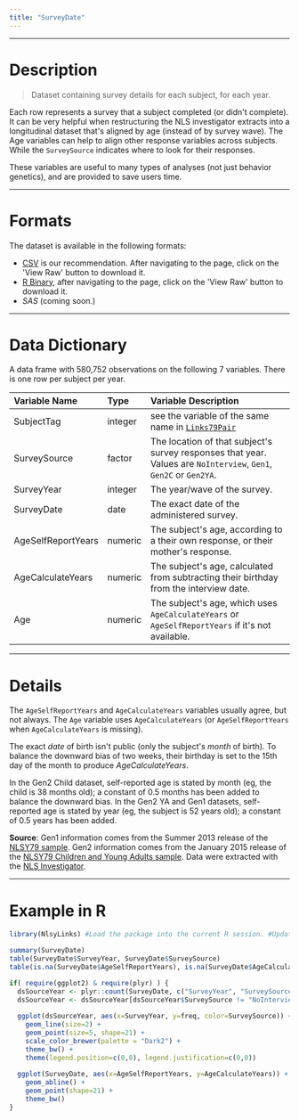```yaml
---
title: "SurveyDate"
---
```


***
# Description

> Dataset containing survey details for each subject, for each year.

Each row represents a survey that a subject completed (or didn't complete).  
It can be very helpful when restructuring the NLS investigator extracts into a 
longitudinal dataset that's aligned by age (instead of by survey wave).
The Age variables can help to align other response variables across subjects.
While the `SurveySource` indicates where to look for their responses.  

These variables are useful to many types of analyses (not just behavior genetics), and are
provided to save users time.

 
***
# Formats
The dataset is available in the following formats:

 * [CSV](https://github.com/LiveOak/NlsyLinks/blob/master/OutsideData/SurveyTime.csv) is our recommendation.  After navigating to the page, click on the 'View Raw' button to download it.
 * [R Binary](https://github.com/LiveOak/NlsyLinks/blob/master/data/SurveyDate.rda), after navigating to the page, click on the 'View Raw' button to download it.
 * *SAS* (coming soon.)

***
# Data Dictionary

A data frame with 580,752 observations on the following 7 variables. There is one row per subject per year.  

| Variable Name | Type | Variable Description |
| :------------ | :--- | :------------------- |
| SubjectTag | integer | see the variable of the same name in [`Links79Pair`](./data_links_79_pair.html) |
| SurveySource | factor | The location of that subject's survey responses that year.  Values are `NoInterview`, `Gen1`, `Gen2C` or `Gen2YA`. |
| SurveyYear | integer |The year/wave of the survey. |
| SurveyDate | date |The exact date of the administered survey. |
| AgeSelfReportYears | numeric | The subject's age, according to a their own response, or their mother's response. |
| AgeCalculateYears | numeric | The subject's age, calculated from subtracting their birthday from the interview date. |
| Age | numeric | The subject's age, which uses `AgeCalculateYears` or `AgeSelfReportYears` if it's not available. |

***
# Details
The `AgeSelfReportYears` and `AgeCalculateYears` variables usually agree, but not always.  The `Age` variable uses `AgeCalculateYears` (or `AgeSelfReportYears` when `AgeCalculateYears` is missing).

The exact *date* of birth isn't public (only the subject's *month* of birth).  To balance the downward bias of two weeks, their birthday is set to the 15th day of the month to produce *AgeCalculateYears*.  

In the Gen2 Child dataset, self-reported age is stated by month (eg, the child is 38 months old); a constant of 0.5 months has been added to balance the downward bias.  In the Gen2 YA and Gen1 datasets, self-reported age is stated by year (eg, the subject is 52 years old); a constant of 0.5 years has been added.

**Source**: Gen1 information comes from the Summer 2013 release of the [NLSY79 sample](http://www.bls.gov/nls/nlsy79.htm).  Gen2 information comes from the January 2015 release of the [NLSY79 Children and Young Adults sample](http://www.bls.gov/nls/nlsy79ch.htm).  Data were extracted with the [NLS Investigator](https://www.nlsinfo.org/investigator/).

***
# Example in R
```r
library(NlsyLinks) #Load the package into the current R session. #Update with `devtools::install_github("LiveOak/NlsyLinks")`

summary(SurveyDate)
table(SurveyDate$SurveyYear, SurveyDate$SurveySource)
table(is.na(SurveyDate$AgeSelfReportYears), is.na(SurveyDate$AgeCalculateYears))

if( require(ggplot2) & require(plyr) ) {
  dsSourceYear <- plyr::count(SurveyDate, c("SurveyYear", "SurveySource"))
  dsSourceYear <- dsSourceYear[dsSourceYear$SurveySource != "NoInterview", ]
  
  ggplot(dsSourceYear, aes(x=SurveyYear, y=freq, color=SurveySource)) +
    geom_line(size=2) +
    geom_point(size=5, shape=21) +
    scale_color_brewer(palette = "Dark2") +
    theme_bw() +
    theme(legend.position=c(0,0), legend.justification=c(0,0))
    
  ggplot(SurveyDate, aes(x=AgeSelfReportYears, y=AgeCalculateYears)) +
    geom_abline() +
    geom_point(shape=21) +
    theme_bw()
}
```
